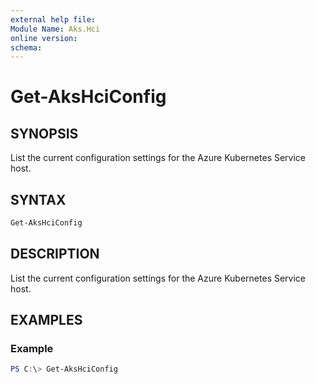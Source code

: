```yaml
---
external help file: 
Module Name: Aks.Hci
online version: 
schema:
---
```


# Get-AksHciConfig

## SYNOPSIS
List the current configuration settings for the Azure Kubernetes Service host.

## SYNTAX

```powershell
Get-AksHciConfig
```

## DESCRIPTION
List the current configuration settings for the Azure Kubernetes Service host.

## EXAMPLES

### Example 
```powershell
PS C:\> Get-AksHciConfig
```


